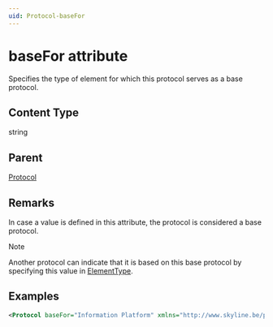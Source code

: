 ```yaml
---
uid: Protocol-baseFor
---
```


# baseFor attribute

Specifies the type of element for which this protocol serves as a base protocol.

## Content Type

string

## Parent

[Protocol](xref:Protocol)

## Remarks

In case a value is defined in this attribute, the protocol is considered a base protocol.

> [!NOTE]
> Another protocol can indicate that it is based on this base protocol by specifying this value in [ElementType](xref:Protocol.ElementType).

## Examples

```xml
<Protocol baseFor="Information Platform" xmlns="http://www.skyline.be/protocol">
```

